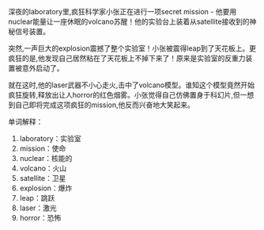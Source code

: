 深夜的laboratory里,疯狂科学家小张正在进行一项secret mission - 他要用nuclear能量让一座休眠的volcano苏醒！他的实验台上装着从satellite接收到的神秘信号装置。

突然,一声巨大的explosion震撼了整个实验室！小张被震得leap到了天花板上。更疯狂的是,他发现自己居然粘在了天花板上不掉下来了！原来是实验室的反重力装置被意外启动了。

就在这时,他的laser武器不小心走火,击中了volcano模型。谁知这个模型竟然开始疯狂旋转,释放出让人horror的红色烟雾。小张觉得自己仿佛置身于科幻片,但一想到自己即将完成这项疯狂的mission,他反而兴奋地大笑起来。

单词解释：
1. laboratory：实验室
2. mission：使命
3. nuclear：核能的
4. volcano：火山
5. satellite：卫星
6. explosion：爆炸
7. leap：跳跃
8. laser：激光
9. horror：恐怖 